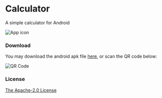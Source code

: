 # Calculator
A simple calculator for Android

![App icon](https://github.com/lonelyenvoy/Calculator/raw/master/resources/icon.png)

### Download
You may download the android apk file <a href="http://envoy-public.oss-cn-shenzhen.aliyuncs.com/runnable/calculator.apk" target="_blank">here</a>, or scan the QR code below:

![QR Code](https://qr.api.cli.im/qr?data=http%253A%252F%252Fenvoy-public.oss-cn-shenzhen.aliyuncs.com%252Frunnable%252Fcalculator.apk&level=H&transparent=false&bgcolor=%23ffffff&forecolor=%23000000&blockpixel=12&marginblock=1&logourl=http%3A&size=180&kid=cliim&key=644ca933141f713333f8a3239118f550)

### License
<a href="https://github.com/lonelyenvoy/Calculator/blob/master/LICENSE" target="_blank">The Apache-2.0 License</a>
